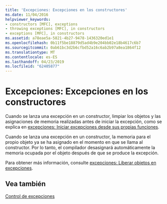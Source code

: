 ```yaml
---
title: 'Excepciones: Excepciones en los constructores'
ms.date: 11/04/2016
helpviewer_keywords:
- constructors [MFC], exceptions
- throwing exceptions [MFC], in constructors
- exceptions [MFC], in constructors
ms.assetid: a78eae5a-5821-4b27-9478-1436320ed1e1
ms.openlocfilehash: 0b11f5be18879d5ad4b9e204bb02e18b4617c6b7
ms.sourcegitcommit: 0ab61bc3d2b6cfbd52a16c6ab2b97a8ea1864f12
ms.translationtype: MT
ms.contentlocale: es-ES
ms.lasthandoff: 04/23/2019
ms.locfileid: "62405877"
---
```

# <a name="exceptions-exceptions-in-constructors"></a>Excepciones: Excepciones en los constructores

Cuando se lanza una excepción en un constructor, limpiar los objetos y las asignaciones de memoria realizadas antes de iniciar la excepción, como se explica en [excepciones: Iniciar excepciones desde sus propias funciones](../mfc/exceptions-throwing-exceptions-from-your-own-functions.md).

Cuando se lanza una excepción en un constructor, la memoria para el propio objeto ya se ha asignado en el momento en que se llama al constructor. Por lo tanto, el compilador desasignará automáticamente la memoria ocupada por el objeto después de que se produce la excepción.

Para obtener más información, consulte [excepciones: Liberar objetos en excepciones](../mfc/exceptions-freeing-objects-in-exceptions.md).

## <a name="see-also"></a>Vea también

[Control de excepciones](../mfc/exception-handling-in-mfc.md)
